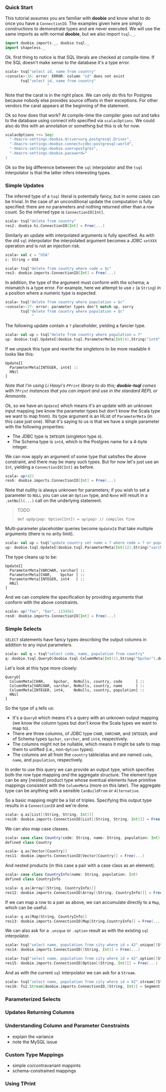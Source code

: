 
### Quick Start

This tutorial assumes you are familiar with **doobie** and know what to do once you have a `ConnectionIO`. The examples given here are simply constructions to demonstrate types and are never executed. We will use the same imports as with normal **doobie**, but we also import `tsql._`.

```scala
import doobie.imports._, doobie.tsql._
import shapeless._
```




Ok. first thing to notice is that SQL literals are checked at compile-time. If the SQL doesn't make sense to the database it's a type error.

```scala
scala> tsql"select id, name from country"
<console>:26: error: ERROR: column "id" does not exist
       tsql"select id, name from country"
                   ^
```

Note that the carat is in the right place. We can only do this for Postgres because nobody else provides source offsets in their exceptions. For other vendors the carat appears at the beginning of the statement.

Ok so how does that work? At compile-time the compiler goes out and talks to the database using connect info specified via `scalacOptions`. We could also do this with an annotation or something but this is ok for now.

```scala
scalacOptions ++= Seq(
  "-Xmacro-settings:doobie.driver=org.postgresql.Driver",
  "-Xmacro-settings:doobie.connect=jdbc:postgresql:world",
  "-Xmacro-settings:doobie.user=postgres",
  "-Xmacro-settings:doobie.password="
)
```

Ok so the big difference betweeen the `sql` interpolator and the `tsql` interpolator is that the latter infers interesting types.

### Simple Updates

The inferred type of a `tsql` literal is potentially fancy, but in some cases can be trivial. In the case of an unconditional update the computation is fully specified: there are no parameters and nothing returned other than a row count. So the inferred type is `ConnectionIO[Int]`.

```scala
scala> tsql"delete from country"
res2: doobie.hi.ConnectionIO[Int] = Free(...)
```

Similarly an update with interpolated arguments is fully specified. As with the old `sql` interpolator the interpolated argument becomes a JDBC `setXXX` operation and is not an injection risk.

```scala
scala> val c = "USA"
c: String = USA

scala> tsql"delete from country where code = $c"
res3: doobie.imports.ConnectionIO[Int] = Free(...)
```

In addition, the type of the argument must conform with the schema; a mismatch is a type error. For example, here we attempt to use `c` (a `String`) in a position where a numeric type is expected.

```scala
scala> tsql"delete from country where population = $c"
<console>:27: error: parameter types don't match up, sorry
       tsql"delete from country where population = $c"
            ^
```

The following update contain a `?` placeholder, yielding a fancier type.

```scala
scala> val up = tsql"delete from country where population = ?"
up: doobie.tsql.UpdateI[doobie.tsql.ParameterMeta[Int(4),String("int4")] :: shapeless.HNil] = doobie.tsql.UpdateI@6850a5f1
```

If we unpack this type and rewrite the singletons to be more readable it looks like this:

```
UpdateI[
  ParameterMeta[INTEGER, int4] ::
  HNil
]
```

_Note that I'm using Li Haoyi's `PPrint` library to do this; **doobie-tsql** comes with `TPrint` instances that you can import and use in the standard REPL or Ammonite._

Ok, so we have an `UpdateI` which means it's an update with an unknown input mapping (we know the parameter types but don't know the Scala type we want to map from). Its type argument is an HList of `ParameterMeta` (in this case just one). What it's saying to us is that we have a single parameter with the following properties:

- The JDBC type is `INTEGER` (singleton type `4`).
- The Schema type is `int4`, which is the Postgres name for a 4-byte integer.

We can now apply an argument of some type that satisfies the above constraint, and there may be many such types. But for now let's just use an `Int`, yielding a `ConnectionIO[Int]` as before.

```scala
scala> up(42)
res6: doobie.imports.ConnectionIO[Int] = Free(...)
```

Note that nullity is always unknown for parameters; if you wish to set a parameter to `NULL` you can use an `Option` type, and `None` will result in a `.setNull(...)` call on the underlying statement.

> TODO
> ```tut
> def opUp(pop: Option[Int]) = up(pop) // compiles fine
> ```


Multi-parameter placeholder queries become `UpdateI`s that take multiple arguments (there is no arity limit).

```scala
scala> val up = tsql"update country set name = ? where code = ? or population > ?"
up: doobie.tsql.UpdateI[doobie.tsql.ParameterMeta[Int(12),String("varchar")] :: doobie.tsql.ParameterMeta[Int(1),String("bpchar")] :: doobie.tsql.ParameterMeta[Int(4),String("int4")] :: shapeless.HNil] = doobie.tsql.UpdateI@530387e1
```

The type cleans up to be:

```
UpdateI[
  ParameterMeta[VARCHAR, varchar] ::   
  ParameterMeta[CHAR,    bpchar ] ::   
  ParameterMeta[INTEGER, int4   ] ::   
  HNil
]
```

And we can complete the specification by providing arguments that conform with the above constraints.

```scala
scala> up("foo", "bar", 123456)
res8: doobie.imports.ConnectionIO[Int] = Free(...)
```


### Simple Selects

`SELECT` statements have fancy types describing the output columns in addition to any input parameters.

```scala
scala> val q = tsql"select code, name, population from country"
q: doobie.tsql.QueryO[doobie.tsql.ColumnMeta[Int(1),String("bpchar"),doobie.tsql.NoNulls,String("country"),String("code")] :: doobie.tsql.ColumnMeta[Int(12),String("varchar"),doobie.tsql.NoNulls,String("country"),String("name")] :: doobie.tsql.ColumnMeta[Int(4),String("int4"),doobie.tsql.NoNulls,String("country"),String("population")] :: shapeless.HNil] = doobie.tsql.QueryO@1c5f693b
```

Let's look at this type more closely:

```
QueryO[
  ColumnMeta[CHAR,    bpchar,  NoNulls, country, code      ] ::      
  ColumnMeta[VARCHAR, varchar, NoNulls, country, name      ] ::      
  ColumnMeta[INTEGER, int4,    NoNulls, country, population] ::      
  HNil
]
```

So the type of `q` tells us:

- It's a `QueryO` which means it's a query with an unknown output mapping (we know the column types but don't know the Scala types we want to map to).
- There are three columns, of JDBC type `CHAR`, `VARCHAR`, and `INTEGER`; and of Schema types `bpchar`, `varchar`, and `int4`, respectively.
- The columns might not be nullable, which means it might be safe to map them to unlifted (i.e., non-`Option` types).
- The columns are all from the `country` table/alias and are named `code`, `name`, and `population`, respectively.

In order to use this query we can provide an output type, which specifies both the row type mapping *and* the aggregate structure. The element type can be any [nested] product type whose eventual elements have primitive mappings consistent with the `ColumnMeta` (more on this later). The aggregate type can be anything with a sensible `CanBuildFrom` or `Alternative`.

So a basic mapping might be a list of triples. Specifying this output type results in a `ConnectionIO` and we're done.

```scala
scala> q.as[List[(String, String, Int)]]
res10: doobie.imports.ConnectionIO[List[(String, String, Int)]] = Free(...)
```

We can also map case classes.

```scala
scala> case class Country(code: String, name: String, population: Int)
defined class Country

scala> q.as[Vector[Country]]
res11: doobie.imports.ConnectionIO[Vector[Country]] = Free(...)
```

And nested products (in this case a pair with a case class as an element).

```scala
scala> case class CountryInfo(name: String, population: Int)
defined class CountryInfo

scala> q.as[Array[(String, CountryInfo)]]
res12: doobie.imports.ConnectionIO[Array[(String, CountryInfo)]] = Free(...)
```

If we can map a row to a pair as above, we can accumulate directly to a `Map`, which can be useful.

```scala
scala> q.as[Map[String, CountryInfo]]
res13: doobie.imports.ConnectionIO[Map[String,CountryInfo]] = Free(...)
```

We can also ask for a `.unique` or `.option` result as with the existing `sql` interpolator.

```scala
scala> tsql"select name, population from city where id = 42".unique[(String, Int)]
res14: doobie.imports.ConnectionIO[(String, Int)] = Free(...)

scala> tsql"select name, population from city where id = 42".option[(String, Int)]
res15: doobie.imports.ConnectionIO[Option[(String, Int)]] = Free(...)
```

And as with the current `sql` interpolator we can ask for a `Stream`.

```scala
scala> tsql"select name, population from city where id = 42".stream[(String, Int)]
res16: fs2.Stream[doobie.imports.ConnectionIO,(String, Int)] = Segment(Emit(Chunk(()))).flatMap(<function1>).flatMap(<function1>).flatMap(<function1>)
```

### Parameterized Selects


### Updates Returning Columns


### Understanding Column and Parameter Constraints

- explain the variance
- note the MySQL issue

### Custom Type Mappings

- simple co/contravariant mappints
- schema-constrained mappings

### Using TPrint

